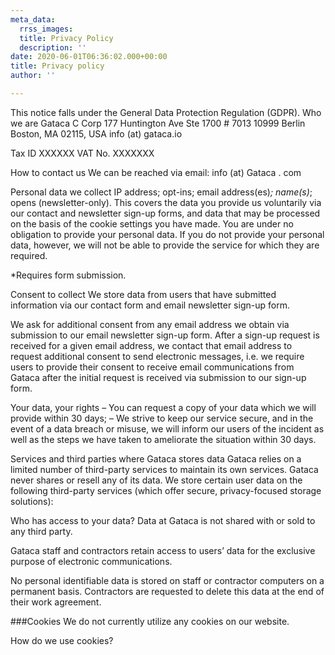 ```yaml
---
meta_data:
  rrss_images: 
  title: Privacy Policy
  description: ''
date: 2020-06-01T06:36:02.000+00:00
title: Privacy policy
author: ''

---
```

This notice falls under the General Data Protection Regulation (GDPR).
Who we are
Gataca C Corp
177 Huntington Ave Ste 1700 # 7013
10999 Berlin
Boston, MA 02115, USA
info (at) gataca.io

Tax ID XXXXXX
VAT No. XXXXXXX

How to contact us
We can be reached via email: info (at) Gataca . com

Personal data we collect
IP address;
opt-ins;
email address(es)_;
name(s)_;
opens (newsletter-only).
This covers the data you provide us voluntarily via our contact and newsletter sign-up forms, and data that may be processed on the basis of the cookie settings you have made. You are under no obligation to provide your personal data. If you do not provide your personal data, however, we will not be able to provide the service for which they are required.

\*Requires form submission.

Consent to collect
We store data from users that have submitted information via our contact form and email newsletter sign-up form.

We ask for additional consent from any email address we obtain via submission to our email newsletter sign-up form. After a sign-up request is received for a given email address, we contact that email address to request additional consent to send electronic messages, i.e. we require users to provide their consent to receive email communications from Gataca after the initial request is received via submission to our sign-up form.

Your data, your rights
– You can request a copy of your data which we will provide within 30 days;
– We strive to keep our service secure, and in the event of a data breach or misuse, we will inform our users of the incident as well as the steps we have taken to ameliorate the situation within 30 days.

Services and third parties where Gataca stores data
Gataca relies on a limited number of third-party services to maintain its own services. Gataca never shares or resell any of its data. We store certain user data on the following third-party services (which offer secure, privacy-focused storage solutions):

Who has access to your data?
Data at Gataca is not shared with or sold to any third party.

Gataca staff and contractors retain access to users’ data for the exclusive purpose of electronic communications.

No personal identifiable data is stored on staff or contractor computers on a permanent basis. Contractors are requested to delete this data at the end of their work agreement.

\###Cookies
We do not currently utilize any cookies on our website.

How do we use cookies?
